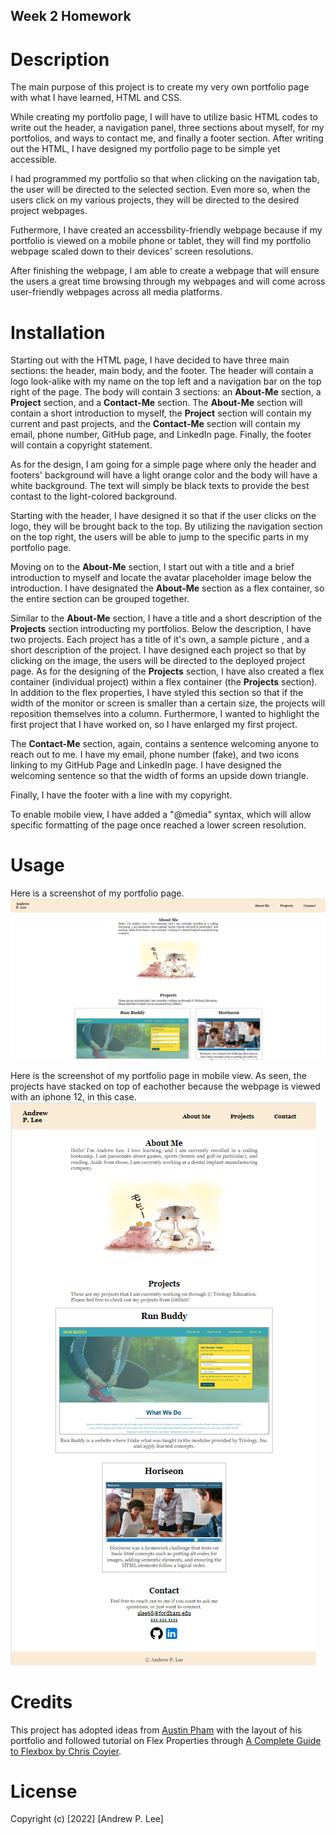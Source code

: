 ## Week 2 Homework

# Description
The main purpose of this project is to create my very own portfolio page with what I have learned, HTML and CSS.

While creating my portfolio page, I will have to utilize basic HTML codes to write out the header, a navigation panel, three sections about myself, for my portfolios, and ways to contact me, and finally a footer section.  After writing out the HTML, I have designed my portfolio page to be simple yet accessible.  

I had programmed my portfolio so that when clicking on the navigation tab, the user will be directed to the selected section.  Even more so, when the users click on my various projects, they will be directed to the desired project webpages.

Futhermore, I have created an accessbility-friendly webpage because if my portfolio is viewed on a mobile phone or tablet, they will find my portfolio webpage scaled down to their devices' screen resolutions.

After finishing the webpage, I am able to create a webpage that will ensure the users a great time browsing through my webpages and will come across user-friendly webpages across all media platforms.  

# Installation
Starting out with the HTML page, I have decided to have three main sections: the header, main body, and the footer.  The header will contain a logo look-alike with my name on the top left and a navigation bar on the top right of the page.  The body will contain 3 sections: an **About-Me** section, a **Project** section, and a **Contact-Me** section.  The **About-Me** section will contain a short introduction to myself, the **Project** section will contain my current and past projects, and the **Contact-Me** section will contain my email, phone number, GitHub page, and LinkedIn page.  Finally, the footer will contain a copyright statement.

As for the design, I am going for a simple page where only the header and footers' background will have a light orange color and the body will have a white background. The text will simply be black texts to provide the best contast to the light-colored background.  

Starting with the header, I have designed it so that if the user clicks on the logo, they will be brought back to the top.  By utilizing the navigation section on the top right, the users will be able to jump to the specific parts in my portfolio page.  

Moving on to the **About-Me** section, I start out with a title and a brief introduction to myself and locate the avatar placeholder image below the introduction.  I have designated the **About-Me** section as a flex container, so the entire section can be grouped together.

Similar to the **About-Me** section, I have a title and a short description of the **Projects** section introducting my portfolios.  Below the description, I have two projects.  Each project has a title of it's own, a sample picture , and a short description of the project.  I have designed each project so that by clicking on the image, the users will be directed to the deployed project page.  As for the designing of the **Projects** section, I have also created a flex container (individual project) within a flex container (the **Projects** section).  In addition to the flex properties, I have styled this section so that if the width of the monitor or screen is smaller than a certain size, the projects will reposition themselves into a column.  Furthermore, I wanted to highlight the first project that I have worked on, so I have enlarged my first project.

The **Contact-Me** section, again, contains a sentence welcoming anyone to reach out to me.  I have my email, phone number (fake), and two icons linking to my GitHub Page and LinkedIn page.  I have designed the welcoming sentence so that the width of forms an upside down triangle.

Finally, I have the footer with a line with my copyright.

To enable mobile view, I have added a "@media" syntax, which will allow specific formatting of the page once reached a lower screen resolution.

# Usage

Here is a screenshot of my portfolio page.
![sample image for my portofolio page with header, about-me, and the top part of my projects section](/assets/images/Portfolio%20Sample.png)

Here is the screenshot of my portfolio page in mobile view.  As seen, the projects have stacked on top of eachother because the webpage is viewed with an iphone 12, in this case.
![sample image for my portfolio page in mobile view](/assets/images/portfolio-sample-mobile.png)


# Credits

This project has adopted ideas from [Austin Pham](https://auspham.dev/) with the layout of his portfolio and followed tutorial on Flex Properties through [A Complete Guide to Flexbox by Chris Coyier](https://css-tricks.com/snippets/css/a-guide-to-flexbox/). 

# License
Copyright (c) [2022] [Andrew P. Lee]